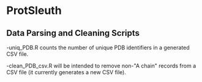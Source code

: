 # ProtSleuth
## Data Parsing and Cleaning Scripts
-uniq_PDB.R counts the number of unique PDB identifiers in a generated CSV file.

-clean_PDB_csv.R will be intended to remove non-"A chain" records from a CSV file (it currently generates a new CSV file). 
